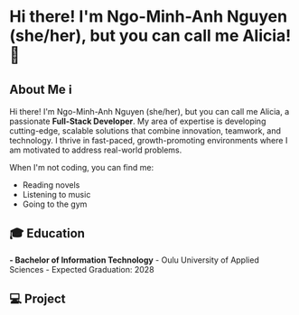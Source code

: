 # Hi there! I'm Ngo-Minh-Anh Nguyen (she/her), but you can call me Alicia! 👋

## About Me :information_source:
Hi there! I'm Ngo-Minh-Anh Nguyen (she/her), but you can call me Alicia, a passionate **Full-Stack Developer**. My area of expertise is developing cutting-edge, scalable solutions that combine innovation, teamwork, and technology. I thrive in fast-paced, growth-promoting environments where I am motivated to address real-world problems.

When I'm not coding, you can find me: 
- Reading novels
- Listening to music
- Going to the gym

## :mortar_board: Education
**- Bachelor of Information Technology**
    - Oulu University of Applied Sciences
    - Expected Graduation: 2028

## :computer: Project




<!--
**mianeee/mianeee** is a ✨ _special_ ✨ repository because its `README.md` (this file) appears on your GitHub profile.

Here are some ideas to get you started:

- 🔭 I’m currently working on ...
- 🌱 I’m currently learning ...
- 👯 I’m looking to collaborate on ...
- 🤔 I’m looking for help with ...
- 💬 Ask me about ...
- 📫 How to reach me: ...
- 😄 Pronouns: ...
- ⚡ Fun fact: ...
-->
